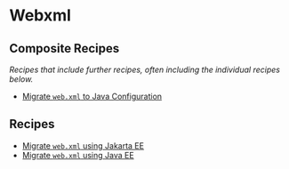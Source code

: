 # Webxml

## Composite Recipes

_Recipes that include further recipes, often including the individual recipes below._

* [Migrate `web.xml` to Java Configuration](./removewebxml.md)

## Recipes

* [Migrate `web.xml` using Jakarta EE](./migratetojakartaeeservletconfiguration.md)
* [Migrate `web.xml` using Java EE](./migratetojavaxservletconfiguration.md)


